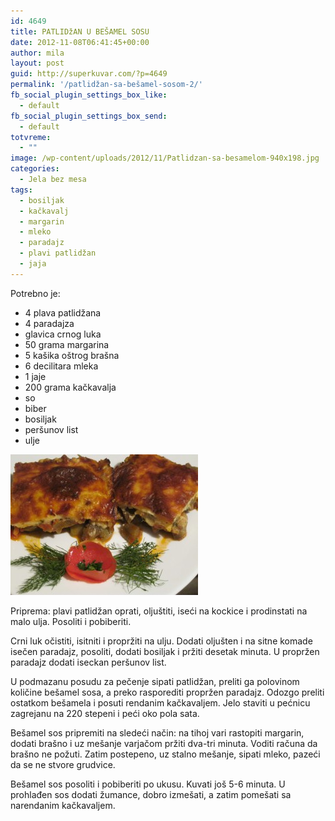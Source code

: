 ```yaml
---
id: 4649
title: PATLIDžAN U BEŠAMEL SOSU
date: 2012-11-08T06:41:45+00:00
author: mila
layout: post
guid: http://superkuvar.com/?p=4649
permalink: '/patlidžan-sa-bešamel-sosom-2/'
fb_social_plugin_settings_box_like:
  - default
fb_social_plugin_settings_box_send:
  - default
totvreme:
  - ""
image: /wp-content/uploads/2012/11/Patlidzan-sa-besamelom-940x198.jpg
categories:
  - Jela bez mesa
tags:
  - bosiljak
  - kačkavalj
  - margarin
  - mleko
  - paradajz
  - plavi patlidžan
  - jaja
---
```

Potrebno je:

  * 4 plava patlidžana
  * 4 paradajza
  * glavica crnog luka
  * 50 grama margarina
  * 5 kašika oštrog brašna
  * 6 decilitara mleka
  * 1 jaje
  * 200 grama kačkavalja
  * so
  * biber
  * bosiljak
  * peršunov list
  * ulje

<img class="alignnone size-medium wp-image-4650" title="Patlidzan sa besamelom" src="/wp-content/uploads/2012/11/Patlidzan-sa-besamelom-300x225.jpg" alt="" width="300" height="225" /> 

Priprema: plavi patlidžan oprati, oljuštiti, iseći na kockice i prodinstati na malo ulja. Posoliti i pobiberiti.

Crni luk očistiti, isitniti i propržiti na ulju. Dodati oljušten i na sitne komade isečen paradajz, posoliti, dodati bosiljak i pržiti desetak minuta. U propržen paradajz dodati iseckan peršunov list.

U podmazanu posudu za pečenje sipati patlidžan, preliti ga polovinom količine bešamel sosa, a preko rasporediti propržen paradajz. Odozgo preliti ostatkom bešamela i posuti rendanim kačkavaljem. Jelo staviti u pećnicu zagrejanu na 220 stepeni i peći oko pola sata.

Bešamel sos pripremiti na sledeći način: na tihoj vari rastopiti margarin, dodati brašno i uz mešanje varjačom pržiti dva-tri minuta. Voditi računa da brašno ne požuti. Zatim postepeno, uz stalno mešanje, sipati mleko, pazeći da se ne stvore grudvice.

Bešamel sos posoliti i pobiberiti po ukusu. Kuvati još 5-6 minuta. U prohlađen sos dodati žumance, dobro izmešati, a zatim pomešati sa narendanim kačkavaljem.